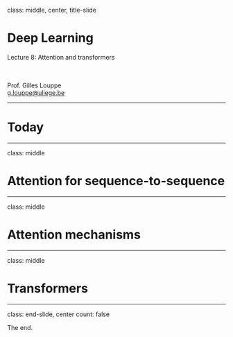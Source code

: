 class: middle, center, title-slide

# Deep Learning

Lecture 8: Attention and transformers

<br><br>
Prof. Gilles Louppe<br>
[g.louppe@uliege.be](mailto:g.louppe@uliege.be)

---

# Today

---

class: middle

# Attention for sequence-to-sequence

---

class: middle

# Attention mechanisms

---

class: middle

# Transformers

---

class: end-slide, center
count: false

The end.

